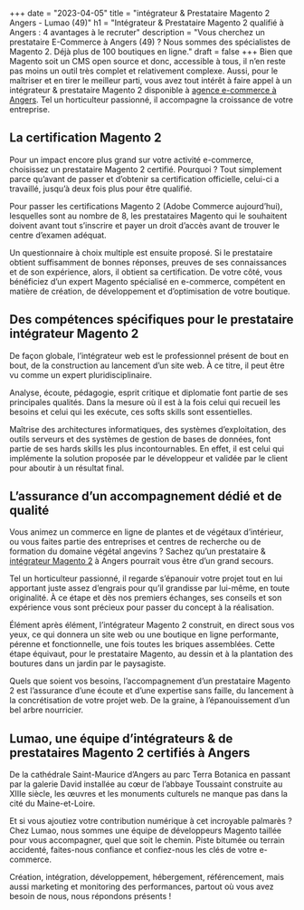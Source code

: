 +++
date = "2023-04-05"
title = "intégrateur & Prestataire Magento 2 Angers - Lumao (49)"
h1 = "Intégrateur & Prestataire Magento 2 qualifié à Angers : 4 avantages à le recruter"
description = "Vous cherchez un prestataire E-Commerce à Angers (49) ? Nous sommes des spécialistes de Magento 2. Déjà plus de 100 boutiques en ligne."
draft = false
+++
Bien que Magento soit un CMS open source et donc, accessible à tous, il n’en reste pas moins un outil très complet et relativement complexe. Aussi, pour le maîtriser et en tirer le meilleur parti, vous avez tout intérêt à faire appel à un intégrateur & prestataire Magento 2 disponible à [agence e-commerce à Angers](/agence-ecom/angers/). Tel un horticulteur passionné, il accompagne la croissance de votre entreprise.

 ## La certification Magento 2

 Pour un impact encore plus grand sur votre activité e-commerce, choisissez un prestataire Magento 2 certifié. Pourquoi ? Tout simplement parce qu’avant de passer et d’obtenir sa certification officielle, celui-ci a travaillé, jusqu’à deux fois plus pour être qualifié.

 Pour passer les certifications Magento 2 (Adobe Commerce aujourd’hui), lesquelles sont au nombre de 8, les prestataires Magento qui le souhaitent doivent avant tout s’inscrire et payer un droit d’accès avant de trouver le centre d’examen adéquat.

 Un questionnaire à choix multiple est ensuite proposé. Si le prestataire obtient suffisamment de bonnes réponses, preuves de ses connaissances et de son expérience, alors, il obtient sa certification. De votre côté, vous bénéficiez d’un expert Magento spécialisé en e-commerce, compétent en matière de création, de développement et d’optimisation de votre boutique.

 ## Des compétences spécifiques pour le prestataire intégrateur Magento 2

 De façon globale, l’intégrateur web est le professionnel présent de bout en bout, de la construction au lancement d’un site web. À ce titre, il peut être vu comme un expert pluridisciplinaire.

 Analyse, écoute, pédagogie, esprit critique et diplomatie font partie de ses principales qualités. Dans la mesure où il est à la fois celui qui recueil les besoins et celui qui les exécute, ces softs skills sont essentielles.

 Maîtrise des architectures informatiques, des systèmes d’exploitation, des outils serveurs et des systèmes de gestion de bases de données, font partie de ses hards skills les plus incontournables. En effet, il est celui qui implémente la solution proposée par le développeur et validée par le client pour aboutir à un résultat final.

 ## L’assurance d’un accompagnement dédié et de qualité

 Vous animez un commerce en ligne de plantes et de végétaux d’intérieur, ou vous faites partie des entreprises et centres de recherche ou de formation du domaine végétal angevins ? Sachez qu’un prestataire & [intégrateur Magento 2](/ecommerce/cms/magento/prestataire/) à Angers pourrait vous être d’un grand secours.

 Tel un horticulteur passionné, il regarde s’épanouir votre projet tout en lui apportant juste assez d’engrais pour qu’il grandisse par lui-même, en toute originalité. À ce étape et dès nos premiers échanges, ses conseils et son expérience vous sont précieux pour passer du concept à la réalisation.

 Élément après élément, l’intégrateur Magento 2 construit, en direct sous vos yeux, ce qui donnera un site web ou une boutique en ligne performante, pérenne et fonctionnelle, une fois toutes les briques assemblées. Cette étape équivaut, pour le prestataire Magento, au dessin et à la plantation des boutures dans un jardin par le paysagiste.

 Quels que soient vos besoins, l’accompagnement d’un prestataire Magento 2 est l’assurance d’une écoute et d’une expertise sans faille, du lancement à la concrétisation de votre projet web. De la graine, à l’épanouissement d’un bel arbre nourricier.

 ## Lumao, une équipe d’intégrateurs & de prestataires Magento 2 certifiés à Angers

 De la cathédrale Saint-Maurice d’Angers au parc Terra Botanica en passant par la galerie David installée au cœur de l’abbaye Toussaint construite au XIIIe siècle, les œuvres et les monuments culturels ne manque pas dans la cité du Maine-et-Loire.

 Et si vous ajoutiez votre contribution numérique à cet incroyable palmarès ? Chez Lumao, nous sommes une équipe de développeurs Magento taillée pour vous accompagner, quel que soit le chemin. Piste bitumée ou terrain accidenté, faites-nous confiance et confiez-nous les clés de votre e-commerce.

 Création, intégration, développement, hébergement, référencement, mais aussi marketing et monitoring des performances, partout où vous avez besoin de nous, nous répondons présents !
 
